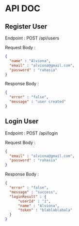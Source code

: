 # API DOC

## Register User

Endpoint : POST /api/users

Request Body :

```json
{
  "name" : "Alviona",
  "email" : "alviona@gmail.com",
  "password" : "rahasia"
}
```

Response Body :

```json
{
  "error" : "false",
  "message" : "user created" 
}
```


## Login User

Endpoint : POST /api/login

Request Body :

```json
{
  "email" : "alviona@gmail.com",
  "password" : "rahasia"
}
```

Response Body :

```json
{
  "error" : "false",
  "message" : "success",
  "loginResult" : {
      "userId" : "1",
      "name" : "Alviona",
      "token" : "blablablabala"
  }
}
```

